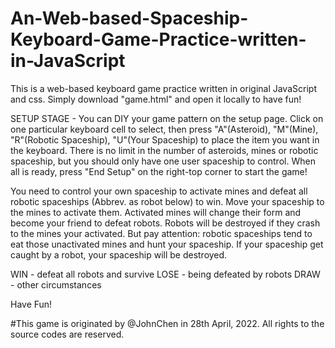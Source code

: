 # An-Web-based-Spaceship-Keyboard-Game-Practice-written-in-JavaScript

This is a web-based keyboard game practice written in original JavaScript and css.
Simply download "game.html" and open it locally to have fun!

SETUP STAGE - You can DIY your game pattern on the setup page. Click on one particular keyboard cell to select, then press "A"(Asteroid), "M"(Mine), "R"(Robotic Spaceship), "U"(Your Spaceship) to place the item you want in the keyboard. There is no limit in the number of asteroids, mines or robotic spaceship, but you should only have one user spaceship to control. When all is ready, press "End Setup" on the right-top corner to start the game!

You need to control your own spaceship to activate mines and defeat all robotic spaceships (Abbrev. as robot below) to win. Move your spaceship to the mines to activate them. Activated mines will change their form and become your friend to defeat robots. Robots will be destroyed if they crash to the mines your activated. But pay attention: robotic spaceships tend to eat those unactivated mines and hunt your spaceship. If your spaceship get caught by a robot, your spaceship will be destroyed.

WIN - defeat all robots and survive
LOSE - being defeated by robots
DRAW - other circumstances

Have Fun!

#This game is originated by @JohnChen in 28th April, 2022. All rights to the source codes are reserved.
